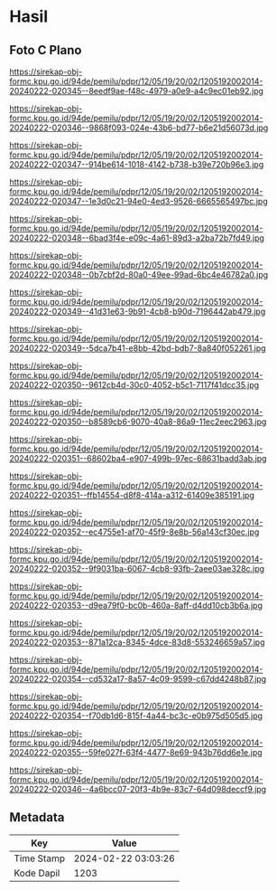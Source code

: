 # Hasil

## Foto C Plano

https://sirekap-obj-formc.kpu.go.id/94de/pemilu/pdpr/12/05/19/20/02/1205192002014-20240222-020345--8eedf9ae-f48c-4979-a0e9-a4c9ec01eb92.jpg

https://sirekap-obj-formc.kpu.go.id/94de/pemilu/pdpr/12/05/19/20/02/1205192002014-20240222-020346--9868f093-024e-43b6-bd77-b6e21d56073d.jpg

https://sirekap-obj-formc.kpu.go.id/94de/pemilu/pdpr/12/05/19/20/02/1205192002014-20240222-020347--914be614-1018-4142-b738-b39e720b96e3.jpg

https://sirekap-obj-formc.kpu.go.id/94de/pemilu/pdpr/12/05/19/20/02/1205192002014-20240222-020347--1e3d0c21-94e0-4ed3-9526-6665565497bc.jpg

https://sirekap-obj-formc.kpu.go.id/94de/pemilu/pdpr/12/05/19/20/02/1205192002014-20240222-020348--6bad3f4e-e09c-4a61-89d3-a2ba72b7fd49.jpg

https://sirekap-obj-formc.kpu.go.id/94de/pemilu/pdpr/12/05/19/20/02/1205192002014-20240222-020348--0b7cbf2d-80a0-49ee-99ad-6bc4e46782a0.jpg

https://sirekap-obj-formc.kpu.go.id/94de/pemilu/pdpr/12/05/19/20/02/1205192002014-20240222-020349--41d31e63-9b91-4cb8-b90d-7196442ab479.jpg

https://sirekap-obj-formc.kpu.go.id/94de/pemilu/pdpr/12/05/19/20/02/1205192002014-20240222-020349--5dca7b41-e8bb-42bd-bdb7-8a840f052261.jpg

https://sirekap-obj-formc.kpu.go.id/94de/pemilu/pdpr/12/05/19/20/02/1205192002014-20240222-020350--9612cb4d-30c0-4052-b5c1-7117f41dcc35.jpg

https://sirekap-obj-formc.kpu.go.id/94de/pemilu/pdpr/12/05/19/20/02/1205192002014-20240222-020350--b8589cb6-9070-40a8-86a9-11ec2eec2963.jpg

https://sirekap-obj-formc.kpu.go.id/94de/pemilu/pdpr/12/05/19/20/02/1205192002014-20240222-020351--68602ba4-e907-499b-97ec-68631badd3ab.jpg

https://sirekap-obj-formc.kpu.go.id/94de/pemilu/pdpr/12/05/19/20/02/1205192002014-20240222-020351--ffb14554-d8f8-414a-a312-61409e385191.jpg

https://sirekap-obj-formc.kpu.go.id/94de/pemilu/pdpr/12/05/19/20/02/1205192002014-20240222-020352--ec4755e1-af70-45f9-8e8b-56a143cf30ec.jpg

https://sirekap-obj-formc.kpu.go.id/94de/pemilu/pdpr/12/05/19/20/02/1205192002014-20240222-020352--9f9031ba-6067-4cb8-93fb-2aee03ae328c.jpg

https://sirekap-obj-formc.kpu.go.id/94de/pemilu/pdpr/12/05/19/20/02/1205192002014-20240222-020353--d9ea79f0-bc0b-460a-8aff-d4dd10cb3b6a.jpg

https://sirekap-obj-formc.kpu.go.id/94de/pemilu/pdpr/12/05/19/20/02/1205192002014-20240222-020353--871a12ca-8345-4dce-83d8-553246659a57.jpg

https://sirekap-obj-formc.kpu.go.id/94de/pemilu/pdpr/12/05/19/20/02/1205192002014-20240222-020354--cd532a17-8a57-4c09-9599-c67dd4248b87.jpg

https://sirekap-obj-formc.kpu.go.id/94de/pemilu/pdpr/12/05/19/20/02/1205192002014-20240222-020354--f70db1d6-815f-4a44-bc3c-e0b975d505d5.jpg

https://sirekap-obj-formc.kpu.go.id/94de/pemilu/pdpr/12/05/19/20/02/1205192002014-20240222-020355--59fe027f-63f4-4477-8e69-943b76dd6e1e.jpg

https://sirekap-obj-formc.kpu.go.id/94de/pemilu/pdpr/12/05/19/20/02/1205192002014-20240222-020346--4a6bcc07-20f3-4b9e-83c7-64d098deccf9.jpg


## Metadata

| Key        | Value               |
| ---------- | ------------------- |
| Time Stamp | 2024-02-22 03:03:26 |
| Kode Dapil | 1203                |



